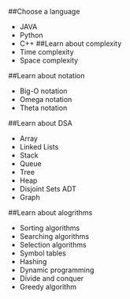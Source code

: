 ##Choose a language
- JAVA
- Python
- C++
##Learn about complexity
- Time complexity
- Space complexity

##Learn about notation
- Big-O notation
- Omega notation
- Theta notation

##Learn about DSA
- Array
- Linked Lists
- Stack
- Queue
- Tree
- Heap
- Disjoint Sets ADT
- Graph

##Learn about alogrithms
- Sorting algorithms
- Searching algorithms
- Selection algorithms
- Symbol tables
- Hashing
- Dynamic programming
- Divide and conquer
- Greedy algorithm
